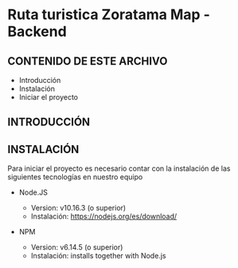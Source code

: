 # Ruta turistica Zoratama Map - Backend

CONTENIDO DE ESTE ARCHIVO
---------------------

 * Introducción
 * Instalación
 * Iniciar el proyecto



INTRODUCCIÓN
------------



INSTALACIÓN
------------

Para iniciar el proyecto es necesario contar con la instalación de las siguientes tecnologías en nuestro equipo

* Node.JS 

  * Version: v10.16.3 (o superior)
  * Instalación: https://nodejs.org/es/download/

* NPM 

  * Version: v6.14.5 (o superior)
  * Instalación: installs together with Node.js




